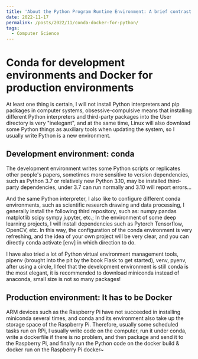 ```yaml
---
title: 'About the Python Program Runtime Environment: A brief contrast between Conda and Docker'
date: 2022-11-17
permalink: /posts/2022/11/conda-docker-for-python/
tags:
  - Computer Science
---
```


# Conda for development environments and Docker for production environments

At least one thing is certain, I will not install Python interpreters and pip packages in computer systems, obsessive-compulsive means that installing different Python interpreters and third-party packages into the User directory is very "inelegant", and at the same time, Linux will also download some Python things as auxiliary tools when updating the system, so I usually write Python is a new environment.

## Development environment: conda

The development environment writes some Python scripts or replicates other people's papers, sometimes more sensitive to version dependencies, such as Python 3.7 or relatively new Python 3.10, may be installed third-party dependencies, under 3.7 can run normally and 3.10 will report errors...


And the same Python interpreter, I also like to configure different conda environments, such as scientific research drawing and data processing, I generally install the following third repository, such as: numpy pandas matplotlib scipy sympy jupyter, etc.; In the environment of some deep learning projects, I will install dependencies such as Pytorch Tensorflow, OpenCV, etc. In this way, the configuration of the conda environment is very refreshing, and the idea of your own project will be very clear, and you can directly conda activate [env] in which direction to do.


I have also tried a lot of Python virtual environment management tools, pipenv (brought into the pit by the book Flask to get started), venv, pyenv, after using a circle, I feel that the development environment is still conda is the most elegant, it is recommended to download miniconda instead of anaconda, small size is not so many packages!

## Production environment: It has to be Docker

ARM devices such as the Raspberry Pi have not succeeded in installing miniconda several times, and conda and its environment also take up the storage space of the Raspberry Pi. Therefore, usually some scheduled tasks run on RPi, I usually write code on the computer, run it under conda, write a dockerfile if there is no problem, and then package and send it to the Raspberry Pi, and finally run the Python code on the docker build & docker run on the Raspberry Pi docker~

